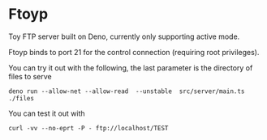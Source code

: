 # Ftoyp

Toy FTP server built on Deno, currently only supporting active mode.

Ftoyp binds to port 21 for the control connection (requiring root privileges).

You can try it out with the following, the last parameter is the directory of files to serve

```
deno run --allow-net --allow-read  --unstable  src/server/main.ts ./files

```

You can test it out with

```
curl -vv --no-eprt -P - ftp://localhost/TEST
```
